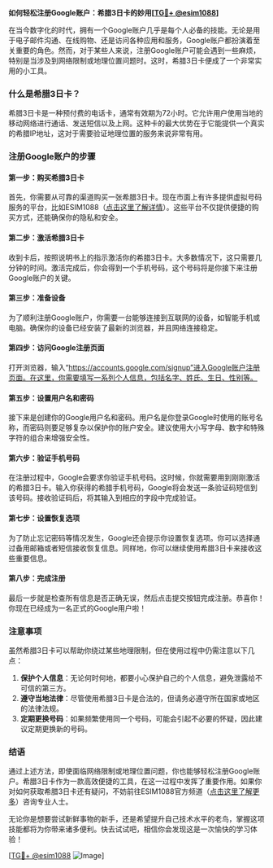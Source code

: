 **如何轻松注册Google账户：希腊3日卡的妙用[[TG💪+ @esim1088](https://t.me/s/esim1088)]**

在当今数字化的时代，拥有一个Google账户几乎是每个人必备的技能。无论是用于电子邮件沟通、在线购物、还是访问各种应用和服务，Google账户都扮演着至关重要的角色。然而，对于某些人来说，注册Google账户可能会遇到一些麻烦，特别是当涉及到网络限制或地理位置问题时。这时，希腊3日卡便成了一个非常实用的小工具。

### 什么是希腊3日卡？

希腊3日卡是一种预付费的电话卡，通常有效期为72小时。它允许用户使用当地的移动网络进行通话、发送短信以及上网。这种卡的最大优势在于它能提供一个真实的希腊IP地址，这对于需要验证地理位置的服务来说非常有用。

### 注册Google账户的步骤

#### 第一步：购买希腊3日卡

首先，你需要从可靠的渠道购买一张希腊3日卡。现在市面上有许多提供虚拟号码服务的平台，比如ESIM1088（[点击这里了解详情](https://t.me/s/esim1088)）。这些平台不仅提供便捷的购买方式，还能确保你的隐私和安全。

#### 第二步：激活希腊3日卡

收到卡后，按照说明书上的指示激活你的希腊3日卡。大多数情况下，这只需要几分钟的时间。激活完成后，你会得到一个手机号码，这个号码将是你接下来注册Google账户的关键。

#### 第三步：准备设备

为了顺利注册Google账户，你需要一台能够连接到互联网的设备，如智能手机或电脑。确保你的设备已经安装了最新的浏览器，并且网络连接稳定。

#### 第四步：访问Google注册页面

打开浏览器，输入“https://accounts.google.com/signup”进入Google账户注册页面。在这里，你需要填写一系列个人信息，包括名字、姓氏、生日、性别等。

#### 第五步：设置用户名和密码

接下来是创建你的Google用户名和密码。用户名是你登录Google时使用的账号名称，而密码则要足够复杂以保护你的账户安全。建议使用大小写字母、数字和特殊字符的组合来增强安全性。

#### 第六步：验证手机号码

在注册过程中，Google会要求你验证手机号码。这时候，你就需要用到刚刚激活的希腊3日卡。输入你获得的希腊手机号码，Google将会发送一条验证码短信到该号码。接收验证码后，将其输入到相应的字段中完成验证。

#### 第七步：设置恢复选项

为了防止忘记密码等情况发生，Google还会提示你设置恢复选项。你可以选择通过备用邮箱或者短信接收恢复信息。同样地，你可以继续使用希腊3日卡来接收这些重要信息。

#### 第八步：完成注册

最后一步就是检查所有信息是否正确无误，然后点击提交按钮完成注册。恭喜你！你现在已经成为一名正式的Google用户啦！

### 注意事项

虽然希腊3日卡可以帮助你绕过某些地理限制，但在使用过程中仍需注意以下几点：

1. **保护个人信息**：无论何时何地，都要小心保护自己的个人信息，避免泄露给不可信的第三方。
2. **遵守当地法律**：尽管使用希腊3日卡是合法的，但请务必遵守所在国家或地区的法律法规。
3. **定期更换号码**：如果频繁使用同一个号码，可能会引起不必要的怀疑，因此建议定期更换新的号码。

### 结语

通过上述方法，即使面临网络限制或地理位置问题，你也能够轻松注册Google账户。希腊3日卡作为一款高效便捷的工具，在这一过程中发挥了重要作用。如果你对如何获取希腊3日卡还有疑问，不妨前往ESIM1088官方频道（[点击这里了解更多](https://t.me/s/esim1088)）咨询专业人士。

无论你是想要尝试新鲜事物的新手，还是希望提升自己技术水平的老鸟，掌握这项技能都将为你带来诸多便利。快去试试吧，相信你会发现这是一次愉快的学习体验！

[[TG💪+ @esim1088](https://t.me/s/esim1088) ![Image](https://i.postimg.cc/4NQfJmqS/Snipaste-2025-05-13-00-14-12.png)]